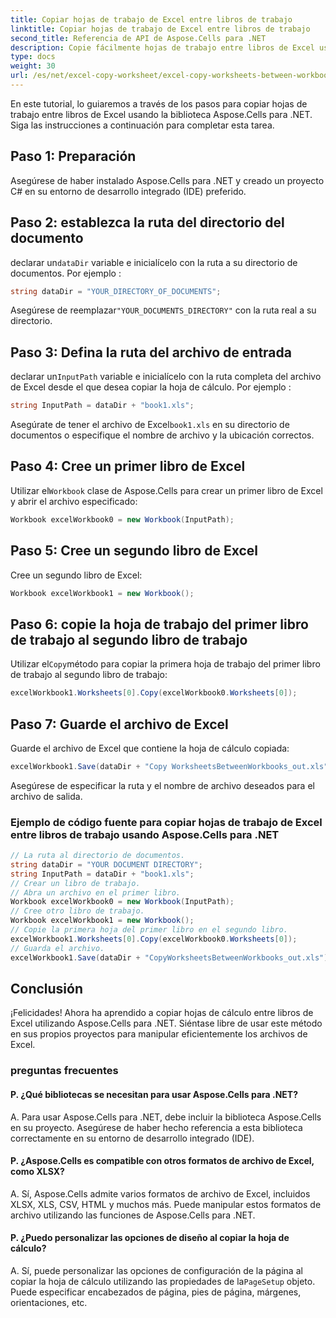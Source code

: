 ```yaml
---
title: Copiar hojas de trabajo de Excel entre libros de trabajo
linktitle: Copiar hojas de trabajo de Excel entre libros de trabajo
second_title: Referencia de API de Aspose.Cells para .NET
description: Copie fácilmente hojas de trabajo entre libros de Excel usando Aspose.Cells para .NET.
type: docs
weight: 30
url: /es/net/excel-copy-worksheet/excel-copy-worksheets-between-workbooks/
---
```

En este tutorial, lo guiaremos a través de los pasos para copiar hojas de trabajo entre libros de Excel usando la biblioteca Aspose.Cells para .NET. Siga las instrucciones a continuación para completar esta tarea.

## Paso 1: Preparación

Asegúrese de haber instalado Aspose.Cells para .NET y creado un proyecto C# en su entorno de desarrollo integrado (IDE) preferido.

## Paso 2: establezca la ruta del directorio del documento

 declarar un`dataDir` variable e inicialícelo con la ruta a su directorio de documentos. Por ejemplo :

```csharp
string dataDir = "YOUR_DIRECTORY_OF_DOCUMENTS";
```

 Asegúrese de reemplazar`"YOUR_DOCUMENTS_DIRECTORY"` con la ruta real a su directorio.

## Paso 3: Defina la ruta del archivo de entrada

 declarar un`InputPath` variable e inicialícelo con la ruta completa del archivo de Excel desde el que desea copiar la hoja de cálculo. Por ejemplo :

```csharp
string InputPath = dataDir + "book1.xls";
```

 Asegúrate de tener el archivo de Excel`book1.xls` en su directorio de documentos o especifique el nombre de archivo y la ubicación correctos.

## Paso 4: Cree un primer libro de Excel

 Utilizar el`Workbook` clase de Aspose.Cells para crear un primer libro de Excel y abrir el archivo especificado:

```csharp
Workbook excelWorkbook0 = new Workbook(InputPath);
```

## Paso 5: Cree un segundo libro de Excel

Cree un segundo libro de Excel:

```csharp
Workbook excelWorkbook1 = new Workbook();
```

## Paso 6: copie la hoja de trabajo del primer libro de trabajo al segundo libro de trabajo

 Utilizar el`Copy`método para copiar la primera hoja de trabajo del primer libro de trabajo al segundo libro de trabajo:

```csharp
excelWorkbook1.Worksheets[0].Copy(excelWorkbook0.Worksheets[0]);
```

## Paso 7: Guarde el archivo de Excel

Guarde el archivo de Excel que contiene la hoja de cálculo copiada:

```csharp
excelWorkbook1.Save(dataDir + "Copy WorksheetsBetweenWorkbooks_out.xls");
```

Asegúrese de especificar la ruta y el nombre de archivo deseados para el archivo de salida.

### Ejemplo de código fuente para copiar hojas de trabajo de Excel entre libros de trabajo usando Aspose.Cells para .NET 
```csharp
// La ruta al directorio de documentos.
string dataDir = "YOUR DOCUMENT DIRECTORY";
string InputPath = dataDir + "book1.xls";
// Crear un libro de trabajo.
// Abra un archivo en el primer libro.
Workbook excelWorkbook0 = new Workbook(InputPath);
// Cree otro libro de trabajo.
Workbook excelWorkbook1 = new Workbook();
// Copie la primera hoja del primer libro en el segundo libro.
excelWorkbook1.Worksheets[0].Copy(excelWorkbook0.Worksheets[0]);
// Guarda el archivo.
excelWorkbook1.Save(dataDir + "CopyWorksheetsBetweenWorkbooks_out.xls");
```

## Conclusión

¡Felicidades! Ahora ha aprendido a copiar hojas de cálculo entre libros de Excel utilizando Aspose.Cells para .NET. Siéntase libre de usar este método en sus propios proyectos para manipular eficientemente los archivos de Excel.

### preguntas frecuentes

#### P. ¿Qué bibliotecas se necesitan para usar Aspose.Cells para .NET?

A. Para usar Aspose.Cells para .NET, debe incluir la biblioteca Aspose.Cells en su proyecto. Asegúrese de haber hecho referencia a esta biblioteca correctamente en su entorno de desarrollo integrado (IDE).

#### P. ¿Aspose.Cells es compatible con otros formatos de archivo de Excel, como XLSX?

A. Sí, Aspose.Cells admite varios formatos de archivo de Excel, incluidos XLSX, XLS, CSV, HTML y muchos más. Puede manipular estos formatos de archivo utilizando las funciones de Aspose.Cells para .NET.

#### P. ¿Puedo personalizar las opciones de diseño al copiar la hoja de cálculo?

A.  Sí, puede personalizar las opciones de configuración de la página al copiar la hoja de cálculo utilizando las propiedades de la`PageSetup` objeto. Puede especificar encabezados de página, pies de página, márgenes, orientaciones, etc.